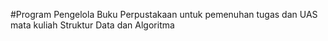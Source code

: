#Program Pengelola Buku Perpustakaan
untuk pemenuhan tugas dan UAS mata kuliah Struktur Data dan Algoritma

